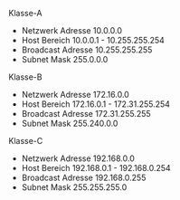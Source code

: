 Klasse-A
- Netzwerk Adresse
  10.0.0.0
- Host Bereich 
  10.0.0.1 - 10.255.255.254
- Broadcast Adresse 
  10.255.255.255
- Subnet Mask
  255.0.0.0

Klasse-B
- Netzwerk Adresse
  172.16.0.0
- Host Bereich
  172.16.0.1 - 172.31.255.254
- Broadcast Adresse
  172.31.255.255
- Subnet Mask
  255.240.0.0

Klasse-C
- Netzwerk Adresse
  192.168.0.0
- Host Bereich
  192.168.0.1 - 192.168.0.254
- Broadcast Adresse
  192.168.0.255
- Subnet Mask
  255.255.255.0